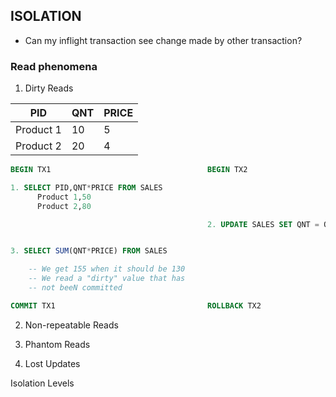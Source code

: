 ## ISOLATION

- Can my inflight transaction see change made by other transaction?

### Read phenomena

1. Dirty Reads

| PID       | QNT | PRICE |
| --------- | --- | ----- |
| Product 1 | 10  | 5     |
| Product 2 | 20  | 4     |

```SQL
BEGIN TX1                                   BEGIN TX2

1. SELECT PID,QNT*PRICE FROM SALES
      Product 1,50
      Product 2,80

                                            2. UPDATE SALES SET QNT = QNT + 5 WHERE PID = 1


3. SELECT SUM(QNT*PRICE) FROM SALES

    -- We get 155 when it should be 130
    -- We read a "dirty" value that has
    -- not beeN committed

COMMIT TX1                                  ROLLBACK TX2

```

2. Non-repeatable Reads

3. Phantom Reads

4. Lost Updates

Isolation Levels
